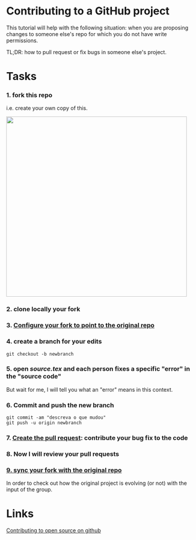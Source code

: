 Contributing to a GitHub project 
============

This tutorial will help with the following situation: when you are proposing changes to someone else's repo for which you do not have write permissions.

TL;DR: how to pull request or fix bugs in someone else's project.

# Tasks

### 1. fork this repo

i.e. create your own copy of this.

<img src="fork.jpg" width="480px" />

### 2. clone locally your fork

### 3. [Configure your fork to point to the original repo](https://help.github.com/articles/configuring-a-remote-for-a-fork/)

### 4. create a branch for your edits

```
git checkout -b newbranch
```

### 5. open *source.tex* and each person fixes a specific "error" in the "source code"

But wait for me, I will tell you what an "error" means in this context.

### 6. Commit and push the new branch

```
git commit -am "descreva o que mudou"
git push -u origin newbranch
```

### 7. [Create the pull request](https://help.github.com/articles/creating-a-pull-request/): contribute your bug fix to the code

### 8. Now I will review your pull requests

### [9. sync your fork with the original repo](https://help.github.com/articles/syncing-a-fork/)

In order to check out how the original project is evolving (or not) with the input of the group.

# Links

[Contributing to open source on github](https://guides.github.com/activities/contributing-to-open-source/)
